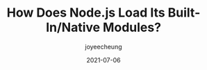 ---
author: joyeecheung
date: 2021-07-06
tags:
  - javascript
  - nodejs
target_url: https://joyeecheung.github.io/blog/2021/07/06/how-does-node-js-load-its-builtins-native-modules/
title: How Does Node.js Load Its Built-In/Native Modules?
---